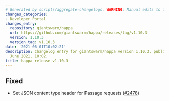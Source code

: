 ```yaml
---
# Generated by scripts/aggregate-changelogs. WARNING: Manual edits to this files will be overwritten.
changes_categories:
- Developer Portal
changes_entry:
  repository: giantswarm/happa
  url: https://github.com/giantswarm/happa/releases/tag/v1.10.3
  version: 1.10.3
  version_tag: v1.10.3
date: '2021-06-01T10:02:21'
description: Changelog entry for giantswarm/happa version 1.10.3, published on 01
  June 2021, 10:02.
title: happa release v1.10.3
---
```


## Fixed

- Set JSON content type header for Passage requests ([#2478](https://github.com/giantswarm/happa/pull/2478))

